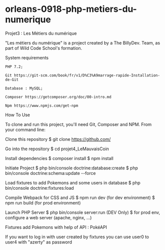 # orleans-0918-php-metiers-du-numerique

Projet3 : Les Métiers du numérique

"Les métiers du numérique" is a project created by a The BillyDev. Team, as part of Wild Code School's formation.


System requirements

    PHP 7.2;

    Git https://git-scm.com/book/fr/v1/D%C3%A9marrage-rapide-Installation-de-Git

    Database : MySQL;

    Composer https://getcomposer.org/doc/00-intro.md

    Npm https://www.npmjs.com/get-npm

How To Use

To clone and run this project, you'll need Git, Composer and NPM. From your command line:

Clone this repository
$ git clone https://github.com/

Go into the repository
$ cd projet4_LeMauvaisCoin

Install dependencies
$ composer install
$ npm install

Initiate Project $ php bin/console doctrine:database:create $ php bin/console doctrine:schema:update --force

Load fixtures to add Pokemons and some users in database $ php bin/console doctrine:fixtures:load

Compile Webpack for CSS and JS $ npm run dev (for dev environment) $ npm run build (for prod environment)

Launch PHP Server $ php bin/console server:run (DEV Only) $ for prod env, configure a web server (apache, nginx, ...)

Fixtures add Pokemons with help of API : PokéAPI

If you want to log in with user created by fixtures you can use user0 to user4 with "azerty" as password
